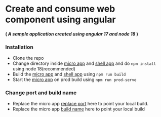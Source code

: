 # Create and consume web component using angular
#### ( _A sample application created using angular 17 and node 18_ )

###  Installation 
- Clone the repo
- Change directory inside  [micro app] and [shell app] and do `npm install` using node 18(recommended)
- Build the [micro app] and [shell app] using `npm run build`
- Start the [micro app] on prod build using `npm run prod-serve`

### Change port and build name
- Replace the micro app [replace port] here to point your local build.
- Replace the micro app [build name] here to point your local build


[micro app]: <https://github.com/ajinath/angular-web-component/blob/main/micro-app/README.md>
[shell app]: <https://github.com/ajinath/angular-web-component/blob/main/shell-app/README.md>
[replace port]: <https://github.com/ajinath/angular-web-component/blob/2ddf1a60383c544e10ee47ac5a06b5e9c0f22c5a/shell-app/src/app/app.component.ts#L26C5-L26C38>
[build name]: <https://github.com/ajinath/angular-web-component/blob/2ddf1a60383c544e10ee47ac5a06b5e9c0f22c5a/shell-app/src/app/app.component.ts#L27C6-L27C30>
